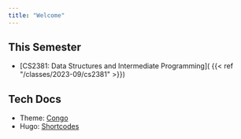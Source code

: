 ```yaml
---
title: "Welcome"
---
```


## This Semester

 - [CS2381: Data Structures and Intermediate Programming](
     {{< ref "/classes/2023-09/cs2381" >}})



## Tech Docs

 - Theme: [Congo](https://jpanther.github.io/congo/)
 - Hugo: [Shortcodes](https://gohugo.io/content-management/shortcodes)
